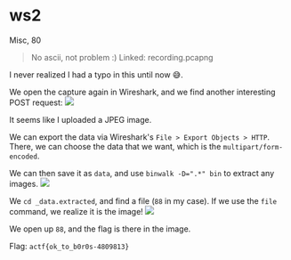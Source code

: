 # ws2
Misc, 80

> No ascii, not problem :)
> Linked: recording.pcapng

I never realized I had a typo in this until now :sweat_smile:.

We open the capture again in Wireshark, and we find another interesting POST request:
![](https://i.imgur.com/dYU1ZiP.png)

It seems like I uploaded a JPEG image.

We can export the data via Wireshark's `File > Export Objects > HTTP`.
There, we can choose the data that we want, which is the `multipart/form-encoded`.

We can then save it as `data`, and use `binwalk -D=".*" bin` to extract any images.
![](https://i.imgur.com/OrRDmb3.png)

We `cd _data.extracted`, and find a file (`88` in my case).
If we use the `file` command, we realize it is the image!
![](https://i.imgur.com/SNSeJ3w.png)

We open up `88`, and the flag is there in the image.

Flag: `actf{ok_to_b0r0s-4809813}`